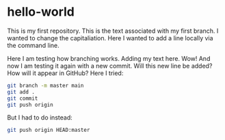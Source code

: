 # hello-world
This is my first repository.
This is the text associated with my first branch.
I wanted to change the capitaliation.
Here I wanted to add a line locally via the command line.

Here I am testing how branching works.
Adding my text here.  Wow!
And now I am testing it again with a new commit.  Will this new line be added?  How will it appear in GitHub?
Here I tried:
```bash
git branch -m master main
git add .
git commit
git push origin
```

But I had to do instead:
```bash
git push origin HEAD:master
```

